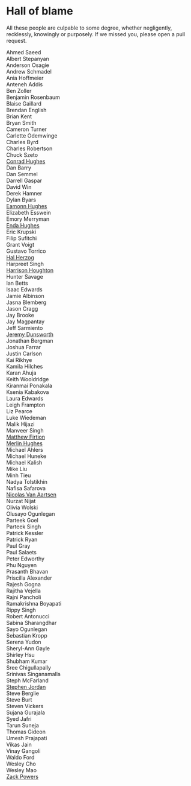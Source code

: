 # Hall of blame

All these people are culpable to some degree, whether negligently, recklessly, knowingly or purposely. If we missed you, please open a pull request.

Ahmed Saeed  
Albert Stepanyan  
Anderson Osagie  
Andrew Schmadel  
Ania Hoffmeier  
Anteneh Addis  
Ben Zoller  
Benjamin Rosenbaum  
Blaise Gaillard  
Brendan English  
Brian Kent  
Bryan Smith  
Cameron Turner  
Carlette Odemwinge  
Charles Byrd  
Charles Robertson  
Chuck Szeto  
[Conrad Hughes](https://github.com/ConradHughes)  
Dan Barry  
Dan Semmel  
Darrell Gaspar  
David Win  
Derek Hamner  
Dylan Byars  
[Eamonn Hughes](https://github.com/EamonnHughes)  
Elizabeth Esswein  
Emory Merryman  
[Enda Hughes](https://github.com/Enda111)  
Eric Krupski  
Filip Sufitchi  
Grant Voigt  
Gustavo Torrico  
[Hal Herzog](https://github.com/hherzog1)  
Harpreet Singh  
[Harrison Houghton](https://github.com/hrhino)  
Hunter Savage  
Ian Betts  
Isaac Edwards  
Jamie Albinson  
Jasna Blemberg  
Jason Cragg  
Jay Brooke  
Jay Magpantay  
Jeff Sarmiento  
[Jeremy Dunsworth](https://github.com/freshbreweddesign)  
Jonathan Bergman  
Joshua Farrar  
Justin Carlson  
Kai Rikhye  
Kamila Hilches  
Karan Ahuja  
Keith Wooldridge  
Kiranmai Ponakala  
Ksenia Kabakova  
Laura Edwards  
Leigh Frampton  
Liz Pearce  
Luke Wiedeman  
Malik Hijazi  
Manveer Singh  
[Matthew Firtion](https://github.com/mattfirtion)  
[Merlin Hughes](https://github.com/merlinorg)  
Michael Ahlers  
Michael Huneke  
Michael Kalish  
Mike Liu  
Minh Tieu  
Nadya Tolstikhin  
Nafisa Safarova  
[Nicolas Van Aartsen](https://github.com/nva225)  
Nurzat Nijat  
Olivia Wolski  
Olusayo Ogunlegan  
Parteek Goel  
Parteek Singh  
Patrick Kessler  
Patrick Ryan  
Paul Gray  
Paul Salaets  
Peter Edworthy  
Phu Nguyen  
Prasanth Bhavan  
Priscilla Alexander  
Rajesh Gogna  
Rajitha Vejella  
Rajni Pancholi  
Ramakrishna Boyapati  
Rippy Singh  
Robert Antonucci  
Sabina Sharangdhar  
Sayo Ogunlegan  
Sebastian Kropp  
Serena Yudon  
Sheryl-Ann Gayle  
Shirley Hsu  
Shubham Kumar  
Sree Chigullapally  
Srinivas Singanamalla  
Steph McFarland  
[Stephen Jordan](https://github.com/stjordan)  
Steve Berglie  
Steve Burt  
Steven Vickers  
Sujana Gurajala  
Syed Jafri  
Tarun Suneja  
Thomas Gideon  
Umesh Prajapati  
Vikas Jain  
Vinay Gangoli  
Waldo Ford  
Wesley Cho  
Wesley Mao  
[Zack Powers](https://github.com/Milyardo)
